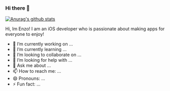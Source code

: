 ### Hi there 👋



[![Anurag's github stats](https://github-readme-stats.vercel.app/apiejimenezsotoanuraghazra)](https://github.com/anuraghazra/github-readme-stats)

Hi, Im Enzo! I am an iOS developer who is passionate about making apps for everyone to enjoy!

- 🔭 I’m currently working on ...
- 🌱 I’m currently learning ...
- 👯 I’m looking to collaborate on ...
- 🤔 I’m looking for help with ...
- 💬 Ask me about ...
- 📫 How to reach me: ...
- 😄 Pronouns: ...
- ⚡ Fun fact: ...
